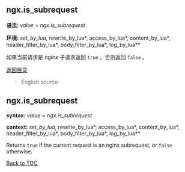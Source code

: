
ngx.is_subrequest
-----------------
**语法:** *value = ngx.is_subrequest*

**环境:** *set_by_lua*, rewrite_by_lua*, access_by_lua*, content_by_lua*, header_filter_by_lua*, body_filter_by_lua*, log_by_lua**

如果当前请求是 nginx 子请求返回 `true` ，否则返回 `false` 。

[返回目录](#nginx-api-for-lua)

> English source:

ngx.is_subrequest
-----------------
**syntax:** *value = ngx.is_subrequest*

**context:** *set_by_lua*, rewrite_by_lua*, access_by_lua*, content_by_lua*, header_filter_by_lua*, body_filter_by_lua*, log_by_lua**

Returns `true` if the current request is an nginx subrequest, or `false` otherwise.

[Back to TOC](#nginx-api-for-lua)

